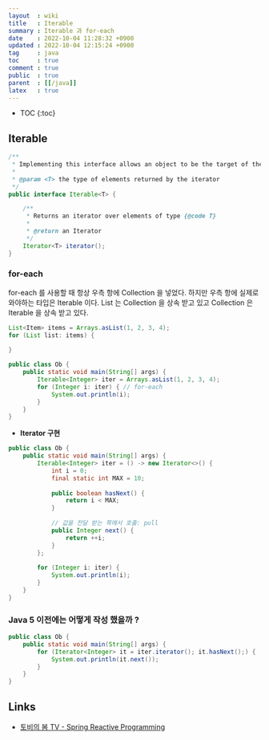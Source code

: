 ```yaml
---
layout  : wiki
title   : Iterable
summary : Iterable 과 for-each
date    : 2022-10-04 11:28:32 +0900
updated : 2022-10-04 12:15:24 +0900
tag     : java
toc     : true
comment : true
public  : true
parent  : [[/java]]
latex   : true
---
```

* TOC
{:toc}

## Iterable

```java
/**
 * Implementing this interface allows an object to be the target of the "for-each loop" statement.
 * 
 * @param <T> the type of elements returned by the iterator
 */
public interface Iterable<T> {

    /**
     * Returns an iterator over elements of type {@code T}
     * 
     * @return an Iterator
     */
    Iterator<T> iterator();
}
```

### for-each

for-each 를 사용할 때 항상 우측 항에 Collection 을 넣었다. 하지만 우측 항에 실제로 와야하는 타입은 Iterable 이다.
List 는 Collection 을 상속 받고 있고 Collection 은 Iterable 을 상속 받고 있다.

```java
List<Item> items = Arrays.asList(1, 2, 3, 4);
for (List list: items) {
    
}
```

```java
public class Ob {
    public static void main(String[] args) {
        Iterable<Integer> iter = Arrays.asList(1, 2, 3, 4);
        for (Integer i: iter) { // for-each
            System.out.println(i);
        }
    }
}
```

- __Iterator 구현__

```java
public class Ob {
    public static void main(String[] args) {
        Iterable<Integer> iter = () -> new Iterator<>() {
            int i = 0;
            final static int MAX = 10;
            
            public boolean hasNext() { 
                return i < MAX;
            }
            
            // 값을 전달 받는 쪽에서 호출: pull
            public Integer next() {
                return ++i;
            }
        };
        
        for (Integer i: iter) {
            System.out.println(i);
        }
    }
}
```

### Java 5 이전에는 어떻게 작성 했을까 ?

```java
public class Ob {
    public static void main(String[] args) {
        for (Iterator<Integer> it = iter.iterator(); it.hasNext();) {
            System.out.println(it.next());
        }
    }
}
```

## Links

- [토비의 봄 TV - Spring Reactive Programming](https://www.youtube.com/watch?v=8fenTR3KOJo&list=LL&index=2&t=3s)

